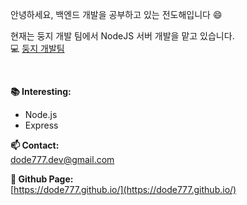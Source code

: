 안녕하세요, 백엔드 개발을 공부하고 있는 전도해입니다 😄


현재는 둥지 개발 팀에서 NodeJS 서버 개발을 맡고 있습니다.  
💻 [둥지 개발팀](https://github.com/Doong-Ji)

<br/>

**📚 Interesting:**  
- Node.js
- Express


**📫 Contact:**  
dode777.dev@gmail.com


**📝 Github Page:**  
[https://dode777.github.io/](https://dode777.github.io/) 
